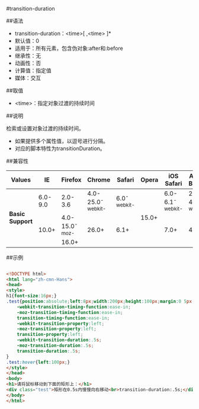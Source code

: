 #transition-duration

##语法

- transition-duration：&lt;time&gt;[ ,&lt;time&gt; ]*
- 默认值：0
- 适用于：所有元素，包含伪对象:after和:before
- 继承性：无
- 动画性：否
- 计算值：指定值
- 媒体：交互


##取值

- &lt;time&gt;：指定对象过渡的持续时间


##说明

检索或设置对象过渡的持续时间。

- 如果提供多个属性值，以逗号进行分隔。
- 对应的脚本特性为transitionDuration。


##兼容性


<table class="compatible">
<thead>
    <tr>
        <th>Values</th>
        <th>IE</th>
        <th>Firefox</th>
        <th>Chrome</th>
        <th>Safari</th>
        <th>Opera</th>
        <th>iOS Safari</th>
        <th>Android Browser</th>
        <th>Android Chrome</th>
    </tr>
</thead>
<tbody>
    <tr>
        <td rowspan="3"><strong>Basic Support</strong></td>
        <td class="unsupport">6.0-9.0</td>
        <td class="unsupport">2.0-3.6</td>
        <td class="support">4.0-25.0<sup class="fix">-webkit-</sup></td>
        <td class="support">6.0<sup class="fix">-webkit-</sup></td>
        <td class="support" rowspan="3">15.0+</td>
        <td class="support">6.0-6.1<sup class="fix">-webkit-</sup></td>
        <td class="support">2.1-4.3<sup class="fix">-webkit-</sup></td>
        <td class="support">18.0-24.0<sup class="fix">-webkit-</sup></td>
    </tr>
    <tr>
        <td class="support" rowspan="2">10.0+</td>
        <td class="support">4.0-15.0<sup class="fix">-moz-</sup></td>
        <td class="support" rowspan="2">26.0+</td>
        <td class="support" rowspan="2">6.1+</td>
        <td class="support" rowspan="2">7.0+</td>
        <td class="support" rowspan="2">4.4.4+</td>
        <td class="support" rowspan="2">25.0+</td>
    </tr>
    <tr>
        <td class="support">16.0+</td>
    </tr>
</tbody>
</table>




##示例

```html

<!DOCTYPE html>
<html lang="zh-cmn-Hans">
<head>
<style>
h1{font-size:16px;}
.test{position:absolute;left:8px;width:200px;height:100px;margin:0 5px;padding:10px;border:1px solid #ddd;background-color:#eee;color:#000;
	-webkit-transition-timing-function:ease-in;
	-moz-transition-timing-function:ease-in;
	transition-timing-function:ease-in;
	-webkit-transition-property:left;
	-moz-transition-property:left;
	transition-property:left;
	-webkit-transition-duration:.5s;
	-moz-transition-duration:.5s;
	transition-duration:.5s;
}
.test:hover{left:100px;}
</style>
</head>
<body>
<h1>请将鼠标移动到下面的矩形上：</h1>
<div class="test">矩形在0.5s内慢慢向右移动<br>transition-duration:.5s;</div>
</body>
</html>

```
